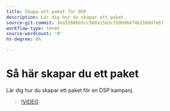 ```yaml
---
title: Skapa ett paket för DSP
description: Lär dig hur du skapar ett paket.
source-git-commit: 3ea5208bb5cc560a1563cfd9b9647462560d7e67
workflow-type: tm+mt
source-wordcount: '0'
ht-degree: 0%

---
```


# Så här skapar du ett paket

Lär dig hur du skapar ett paket för en DSP kampanj.

>[!VIDEO](https://video.tv.adobe.com/v/339257)
